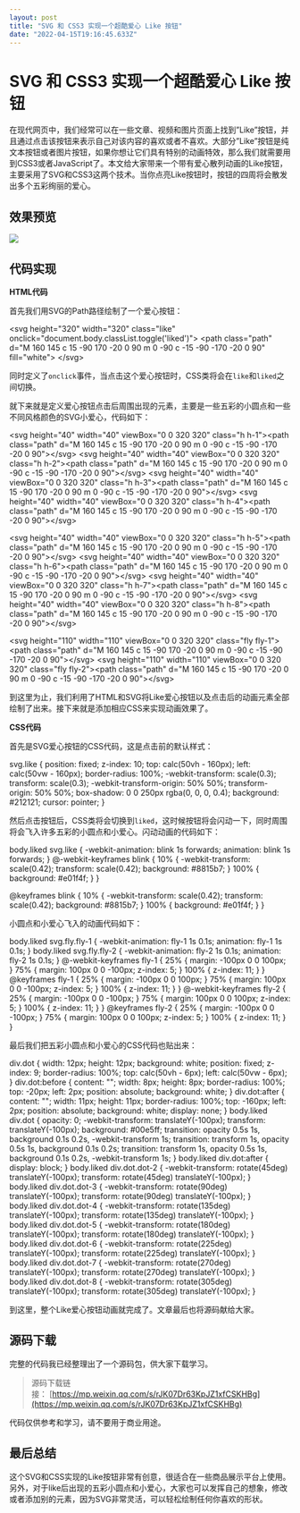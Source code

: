 ```yaml
---
layout: post
title: "SVG 和 CSS3 实现一个超酷爱心 Like 按钮"
date: "2022-04-15T19:16:45.633Z"
---
```

SVG 和 CSS3 实现一个超酷爱心 Like 按钮
===========================

在现代网页中，我们经常可以在一些文章、视频和图片页面上找到”Like”按钮，并且通过点击该按钮来表示自己对该内容的喜欢或者不喜欢。大部分”Like”按钮是纯文本按钮或者图片按钮，如果你想让它们具有特别的动画特效，那么我们就需要用到CSS3或者JavaScript了。本文给大家带来一个带有爱心散列动画的Like按钮，主要采用了SVG和CSS3这两个技术。当你点亮Like按钮时，按钮的四周将会散发出多个五彩绚丽的爱心。

效果预览
----

![](https://img2022.cnblogs.com/blog/352752/202204/352752-20220415201024384-2050773265.gif)

代码实现
----

**HTML代码**

首先我们用SVG的Path路径绘制了一个爱心按钮：

<svg height\="320" width\="320" class\="like" onclick\="document.body.classList.toggle('liked')"\>
 <path class\="path" d\="M 160 145 c 15 -90 170 -20 0 90 m 0 -90 c -15 -90 -170 -20 0 90" fill\="white"\> <!-- 80 by 70 \-->
</svg\>

同时定义了`onclick`事件，当点击这个爱心按钮时，CSS类将会在`like`和`liked`之间切换。

就下来就是定义爱心按钮点击后周围出现的元素，主要是一些五彩的小圆点和一些不同风格颜色的SVG小爱心，代码如下：

<div class\="dot dot-1"\></div\>
<div class\="dot dot-2"\></div\>
<div class\="dot dot-3"\></div\>
<div class\="dot dot-4"\></div\>
<div class\="dot dot-5"\></div\>
<div class\="dot dot-6"\></div\>
<div class\="dot dot-7"\></div\>
<div class\="dot dot-8"\></div\>

<svg height\="40" width\="40" viewBox\="0 0 320 320" class\="h h-1"\><path class\="path" d\="M 160 145 c 15 -90 170 -20 0 90 m 0 -90 c -15 -90 -170 -20 0 90"\></svg\>
<svg height\="40" width\="40" viewBox\="0 0 320 320" class\="h h-2"\><path class\="path" d\="M 160 145 c 15 -90 170 -20 0 90 m 0 -90 c -15 -90 -170 -20 0 90"\></svg\>
<svg height\="40" width\="40" viewBox\="0 0 320 320" class\="h h-3"\><path class\="path" d\="M 160 145 c 15 -90 170 -20 0 90 m 0 -90 c -15 -90 -170 -20 0 90"\></svg\>
<svg height\="40" width\="40" viewBox\="0 0 320 320" class\="h h-4"\><path class\="path" d\="M 160 145 c 15 -90 170 -20 0 90 m 0 -90 c -15 -90 -170 -20 0 90"\></svg\>

<svg height\="40" width\="40" viewBox\="0 0 320 320" class\="h h-5"\><path class\="path" d\="M 160 145 c 15 -90 170 -20 0 90 m 0 -90 c -15 -90 -170 -20 0 90"\></svg\>
<svg height\="40" width\="40" viewBox\="0 0 320 320" class\="h h-6"\><path class\="path" d\="M 160 145 c 15 -90 170 -20 0 90 m 0 -90 c -15 -90 -170 -20 0 90"\></svg\>
<svg height\="40" width\="40" viewBox\="0 0 320 320" class\="h h-7"\><path class\="path" d\="M 160 145 c 15 -90 170 -20 0 90 m 0 -90 c -15 -90 -170 -20 0 90"\></svg\>
<svg height\="40" width\="40" viewBox\="0 0 320 320" class\="h h-8"\><path class\="path" d\="M 160 145 c 15 -90 170 -20 0 90 m 0 -90 c -15 -90 -170 -20 0 90"\></svg\>

<svg height\="110" width\="110" viewBox\="0 0 320 320" class\="fly fly-1"\><path class\="path" d\="M 160 145 c 15 -90 170 -20 0 90 m 0 -90 c -15 -90 -170 -20 0 90"\></svg\>
<svg height\="110" width\="110" viewBox\="0 0 320 320" class\="fly fly-2"\><path class\="path" d\="M 160 145 c 15 -90 170 -20 0 90 m 0 -90 c -15 -90 -170 -20 0 90"\></svg\>

到这里为止，我们利用了HTML和SVG将Like爱心按钮以及点击后的动画元素全部绘制了出来。接下来就是添加相应CSS来实现动画效果了。

**CSS代码**

首先是SVG爱心按钮的CSS代码，这是点击前的默认样式：

svg.like {
  position: fixed;
  z-index: 10;
  top: calc(50vh - 160px);
  left: calc(50vw - 160px);
  border-radius: 100%;
  -webkit-transform: scale(0.3);
          transform: scale(0.3);
  -webkit-transform-origin: 50% 50%;
          transform-origin: 50% 50%;
  box-shadow: 0 0 250px rgba(0, 0, 0, 0.4);
  background: #212121;
  cursor: pointer;
}

然后点击按钮后，CSS类将会切换到`liked`，这时候按钮将会闪动一下，同时周围将会飞入许多五彩的小圆点和小爱心。闪动动画的代码如下：

body.liked svg.like {
  -webkit-animation: blink 1s forwards;
          animation: blink 1s forwards;
}
@-webkit-keyframes blink {
  10% {
    -webkit-transform: scale(0.42);
            transform: scale(0.42);
    background: #8815b7;
  }
  100% {
    background: #e01f4f;
  }
}

@keyframes blink {
  10% {
    -webkit-transform: scale(0.42);
            transform: scale(0.42);
    background: #8815b7;
  }
  100% {
    background: #e01f4f;
  }
}

小圆点和小爱心飞入的动画代码如下：

body.liked svg.fly.fly-1 {
  -webkit-animation: fly-1 1s 0.1s;
          animation: fly-1 1s 0.1s;
}
body.liked svg.fly.fly-2 {
  -webkit-animation: fly-2 1s 0.1s;
          animation: fly-2 1s 0.1s;
}
@-webkit-keyframes fly-1 {
  25% {
    margin: -100px 0 0 100px;
  }
  75% {
    margin: 100px 0 0 -100px;
    z-index: 5;
  }
  100% {
    z-index: 11;
  }
}
@keyframes fly-1 {
  25% {
    margin: -100px 0 0 100px;
  }
  75% {
    margin: 100px 0 0 -100px;
    z-index: 5;
  }
  100% {
    z-index: 11;
  }
}
@-webkit-keyframes fly-2 {
  25% {
    margin: -100px 0 0 -100px;
  }
  75% {
    margin: 100px 0 0 100px;
    z-index: 5;
  }
  100% {
    z-index: 11;
  }
}
@keyframes fly-2 {
  25% {
    margin: -100px 0 0 -100px;
  }
  75% {
    margin: 100px 0 0 100px;
    z-index: 5;
  }
  100% {
    z-index: 11;
  }
}

最后我们把五彩小圆点和小爱心的CSS代码也贴出来：

div.dot {
  width: 12px;
  height: 12px;
  background: white;
  position: fixed;
  z-index: 9;
  border-radius: 100%;
  top: calc(50vh - 6px);
  left: calc(50vw - 6px);
}
div.dot:before {
  content: "";
  width: 8px;
  height: 8px;
  border-radius: 100%;
  top: -20px;
  left: 2px;
  position: absolute;
  background: white;
}
div.dot:after {
  content: "";
  width: 11px;
  height: 11px;
  border-radius: 100%;
  top: -160px;
  left: 2px;
  position: absolute;
  background: white;
  display: none;
}
body.liked div.dot {
  opacity: 0;
  -webkit-transform: translateY(-100px);
          transform: translateY(-100px);
  background: #00e5ff;
  transition: opacity 0.5s 1s, background 0.1s 0.2s, -webkit-transform 1s;
  transition: transform 1s, opacity 0.5s 1s, background 0.1s 0.2s;
  transition: transform 1s, opacity 0.5s 1s, background 0.1s 0.2s, -webkit-transform 1s;
}
body.liked div.dot:after {
  display: block;
}
body.liked div.dot.dot-2 {
  -webkit-transform: rotate(45deg) translateY(-100px);
          transform: rotate(45deg) translateY(-100px);
}
body.liked div.dot.dot-3 {
  -webkit-transform: rotate(90deg) translateY(-100px);
          transform: rotate(90deg) translateY(-100px);
}
body.liked div.dot.dot-4 {
  -webkit-transform: rotate(135deg) translateY(-100px);
          transform: rotate(135deg) translateY(-100px);
}
body.liked div.dot.dot-5 {
  -webkit-transform: rotate(180deg) translateY(-100px);
          transform: rotate(180deg) translateY(-100px);
}
body.liked div.dot.dot-6 {
  -webkit-transform: rotate(225deg) translateY(-100px);
          transform: rotate(225deg) translateY(-100px);
}
body.liked div.dot.dot-7 {
  -webkit-transform: rotate(270deg) translateY(-100px);
          transform: rotate(270deg) translateY(-100px);
}
body.liked div.dot.dot-8 {
  -webkit-transform: rotate(305deg) translateY(-100px);
          transform: rotate(305deg) translateY(-100px);
}

到这里，整个Like爱心按钮动画就完成了。文章最后也将源码献给大家。

源码下载
----

完整的代码我已经整理出了一个源码包，供大家下载学习。

> 源码下载链接： [https://mp.weixin.qq.com/s/rJK07Dr63KpJZ1xfCSKHBg](https://mp.weixin.qq.com/s/rJK07Dr63KpJZ1xfCSKHBg)

代码仅供参考和学习，请不要用于商业用途。

最后总结
----

这个SVG和CSS实现的Like按钮非常有创意，很适合在一些商品展示平台上使用。另外，对于like后出现的五彩小圆点和小爱心，大家也可以发挥自己的想象，修改或者添加别的元素，因为SVG非常灵活，可以轻松绘制任何你喜欢的形状。